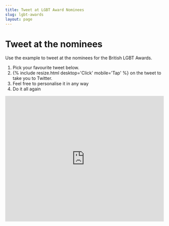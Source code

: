 ```yaml
---
title: Tweet at LGBT Award Nominees
slug: lgbt-awards
layout: page
---
```

# Tweet at the nominees

Use the example to tweet at the nominees for the British LGBT Awards.

1. Pick your favourite tweet below.
2. {% include resize.html desktop='Click' mobile='Tap' %} on the tweet to take you to Twitter.
3. Feel free to personalise it in any way
4. Do it all again

<iframe src="https://www.stopcambo.org.uk/tags/lgbt-awards?showTweets=2" width="100%" height="400px" style="border-width: 0;" class="embed-tweet-tool" id="tweet-tool"></iframe><script>setInterval(function updateIframeHeight(){Array.from(document.getElementsByClassName("embed-tweet-tool")).forEach(function(element){let tweetList = element.contentWindow.document.body.querySelector('.w-dyn-list');let newHeight = (tweetList.scrollHeight + 50 ).toString() + "px";element.style.height = newHeight;})}, 700)</script>